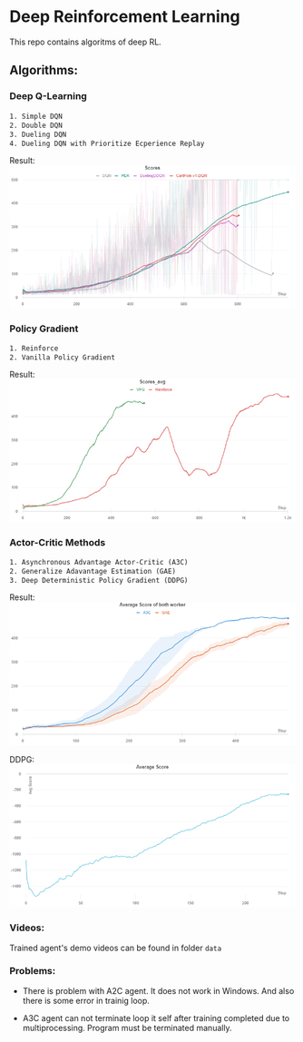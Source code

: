 # Deep Reinforcement Learning

This repo contains algoritms of deep RL.

## Algorithms:

### Deep Q-Learning
    1. Simple DQN
    2. Double DQN
    3. Dueling DQN
    4. Dueling DQN with Prioritize Ecperience Replay
Result:
![DQN-algoritms](./data/DQN_algorithms.png)


### Policy Gradient
    1. Reinforce
    2. Vanilla Policy Gradient
Result:
![Policy-Gradient-algoritms](./data/policy_gradient_algorithms.png)


### Actor-Critic Methods
    1. Asynchronous Advantage Actor-Critic (A3C)
    2. Generalize Adavantage Estimation (GAE)
    3. Deep Deterministic Policy Gradient (DDPG)

Result:
![Actor-Critic-algoritms](./data/actor-critic_algorithms.png)

DDPG:
![DDPG-Result](./data/ddpg.png)

### Videos:
Trained agent's demo videos can be found in folder `data`

### Problems:
- There is problem with A2C agent. It does not work in Windows. And also there is some error in trainig loop.

- A3C agent can not terminate loop it self after training completed due to multiprocessing. Program must be terminated manually.